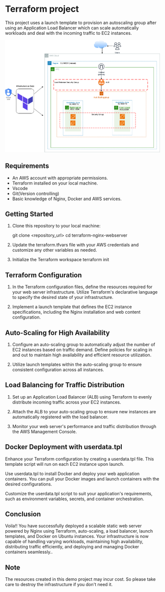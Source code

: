 # Terraform project

This project uses a launch template to provision an autoscaling group after using an Application Load Balancer which can scale automatically workloads and deal with the incoming traffic to EC2 instances. 

![Alt text](<static-webserver.drawio (2).png>)

## Requirements
- An AWS account with appropriate permissions.
- Terraform installed on your local machine.
- Vscode
- Git(Version controlling)
- Basic knowledge of Nginx, Docker and AWS services.

## Getting Started
1. Clone this repository to your local machine:

    git clone <repository_url>
    cd terraform-nginx-webserver
2. Update the terraform.tfvars file with your AWS credentials and customize any other variables as needed.
3. Initialize the Terraform workspace
    terraform init

## Terraform Configuration
1. In the Terraform configuration files, define the resources required for your web server infrastructure. Utilize Terraform's declarative language to specify the desired state of your infrastructure.

2. Implement a launch template that defines the EC2 instance specifications, including the Nginx installation and web content configuration.
   
## Auto-Scaling for High Availability
1. Configure an auto-scaling group to automatically adjust the number of EC2 instances based on traffic demand. Define policies for scaling in and out to maintain high availability and efficient resource utilization.

2. Utilize launch templates within the auto-scaling group to ensure consistent configuration across all instances.

## Load Balancing for Traffic Distribution
1. Set up an Application Load Balancer (ALB) using Terraform to evenly distribute incoming traffic across your EC2 instances.

2. Attach the ALB to your auto-scaling group to ensure new instances are automatically registered with the load balancer.

3. Monitor your web server's performance and traffic distribution through the AWS Management Console.

## Docker Deployment with userdata.tpl
Enhance your Terraform configuration by creating a userdata.tpl file. This template script will run on each EC2 instance upon launch.

Use userdata.tpl to install Docker and deploy your web application containers. You can pull your Docker images and launch containers with the desired configurations.

Customize the userdata.tpl script to suit your application's requirements, such as environment variables, secrets, and container orchestration.
   
## Conclusion
Voila!! You have successfully deployed a scalable static web server powered by Nginx using Terraform, auto-scaling, a load balancer, launch templates, and Docker on Ubuntu instances. Your infrastructure is now capable of handling varying workloads, maintaining high availability, distributing traffic efficiently, and deploying and managing Docker containers seamlessly..

## Note
The resources created in this demo project may incur cost. So please take care to destroy the infrastructure if you don't need it.


